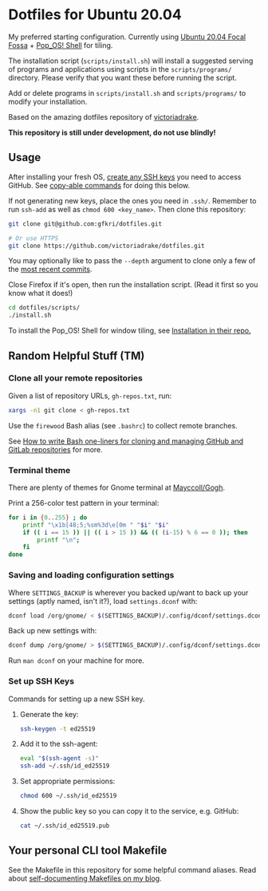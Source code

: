 # Dotfiles for Ubuntu 20.04

My preferred starting configuration. Currently using [Ubuntu 20.04 Focal Fossa](https://ubuntu.com/download/desktop) + [Pop_OS! Shell](https://github.com/pop-os/shell) for tiling.

The installation script (`scripts/install.sh`) will install a suggested serving of programs and applications using scripts in the `scripts/programs/` directory. Please verify that you want these before running the script.

Add or delete programs in `scripts/install.sh` and `scripts/programs/` to modify your installation.

Based on the amazing dotfiles repository of [victoriadrake](https://github.com/victoriadrake/dotfiles.git).

**This repository is still under development, do not use blindly!** 

## Usage

After installing your fresh OS, [create any SSH keys](https://docs.github.com/articles/generating-an-ssh-key/) you need to access GitHub. See [copy-able commands](#set-up-ssh-keys) for doing this below.

If not generating new keys, place the ones you need in `.ssh/`. Remember to run `ssh-add` as well as `chmod 600 <key_name>`. Then clone this repository:

```sh
git clone git@github.com:gfkri/dotfiles.git

# Or use HTTPS
git clone https://github.com/victoriadrake/dotfiles.git
```

You may optionally like to pass the `--depth` argument to clone only a few of the [most recent commits](https://github.com/victoriadrake/dotfiles/commits/master).

Close Firefox if it's open, then run the installation script. (Read it first so you know what it does!)

```sh
cd dotfiles/scripts/
./install.sh
```

To install the Pop_OS! Shell for window tiling, see [Installation in their repo.](https://github.com/pop-os/shell#installation)

## Random Helpful Stuff (TM)

### Clone all your remote repositories

Given a list of repository URLs, `gh-repos.txt`, run:

```sh
xargs -n1 git clone < gh-repos.txt
```

Use the `firewood` Bash alias (see `.bashrc`) to collect remote branches.

See [How to write Bash one-liners for cloning and managing GitHub and GitLab repositories](https://victoria.dev/blog/how-to-write-bash-one-liners-for-cloning-and-managing-github-and-gitlab-repositories/) for more.

### Terminal theme

There are plenty of themes for Gnome terminal at [Mayccoll/Gogh](https://github.com/Mayccoll/Gogh).

Print a 256-color test pattern in your terminal:

```sh
for i in {0..255} ; do
    printf "\x1b[48;5;%sm%3d\e[0m " "$i" "$i"
    if (( i == 15 )) || (( i > 15 )) && (( (i-15) % 6 == 0 )); then
        printf "\n";
    fi
done
```

### Saving and loading configuration settings

Where `SETTINGS_BACKUP` is wherever you backed up/want to back up your settings (aptly named, isn't it?), load `settings.dconf` with:

```sh
dconf load /org/gnome/ < $(SETTINGS_BACKUP)/.config/dconf/settings.dconf
```

Back up new settings with:

```sh
dconf dump /org/gnome/ > $(SETTINGS_BACKUP)/.config/dconf/settings.dconf
```

Run `man dconf` on your machine for more.

### Set up SSH Keys

Commands for setting up a new SSH key.

1. Generate the key:

    ```sh
    ssh-keygen -t ed25519
    ```

2. Add it to the ssh-agent:

    ```sh
    eval "$(ssh-agent -s)"
    ssh-add ~/.ssh/id_ed25519
    ```

3. Set appropriate permissions:

    ```sh
    chmod 600 ~/.ssh/id_ed25519
    ```

4. Show the public key so you can copy it to the service, e.g. GitHub:

    ```sh
    cat ~/.ssh/id_ed25519.pub
    ```

## Your personal CLI tool Makefile

See the Makefile in this repository for some helpful command aliases. Read about [self-documenting Makefiles on my blog](https://victoria.dev/blog/how-to-create-a-self-documenting-makefile/).
